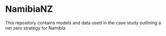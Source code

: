 # NamibiaNZ
This repository contains models and data used in the case study outlining a net zero strategy for Namibia
